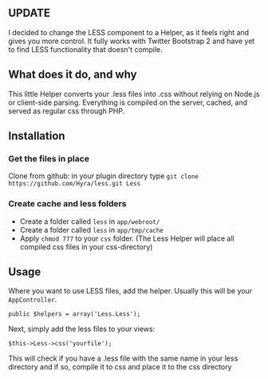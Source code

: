## UPDATE

I decided to change the LESS component to a Helper, as it feels right and gives you more control.
It fully works with Twitter Bootstrap 2 and have yet to find LESS functionality that doesn't compile.

## What does it do, and why

This little Helper converts your .less files into .css without relying on Node.js or client-side parsing.
Everything is compiled on the server, cached, and served as regular css through PHP.

## Installation

### Get the files in place

Clone from github: in your plugin directory type `git clone https://github.com/Hyra/less.git Less`

### Create cache and less folders

- Create a folder called `less` in `app/webroot/`
- Create a folder called `less` in `app/tmp/cache`
- Apply `chmod 777` to your `css` folder. (The Less Helper will place all compiled css files in your css-directory)

## Usage
Where you want to use LESS files, add the helper. Usually this will be your `AppController`.

	public $helpers = array('Less.Less');

Next, simply add the less files to your views:

	$this->Less->css('yourfile');

This will check if you have a .less file with the same name in your less directory and if so, compile it to css and place it to the css directory

